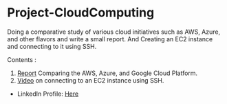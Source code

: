 # Project-CloudComputing
Doing a comparative study of various cloud initiatives such as AWS, Azure, and other flavors and write a small report. 
And Creating an  EC2 instance and connecting to it using SSH.

Contents :
1. [Report](https://github.com/anmolmanitripathi/Project-CloudComputing/blob/master/Task%206%20Cloud%20Computing.pdf) Comparing the AWS, Azure, and Google Cloud Platform.
1. [Video](https://youtu.be/in2JVyb5lz0) on connecting to an EC2 instance using SSH.

* LinkedIn Profile: [Here](https://www.linkedin.com/in/anmol-mani-tripathi-5978981a3)
